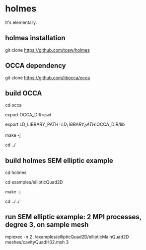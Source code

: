 # holmes
It's elementary.

## holmes installation
git clone https://github.com/tcew/holmes

## OCCA dependency
git clone https://github.com/libocca/occa

## build OCCA
cd occa

export OCCA_DIR=`pwd`

export LD_LIBRARY_PATH=$LD_LIBRARY_PATH:$OCCA_DIR/lib

make -j

cd ../

## build holmes SEM elliptic example
cd holmes

cd examples/ellipticQuad2D

make -j

cd ../../

## run SEM elliptic example: 2 MPI processes, degree 3, on sample mesh
mpiexec -n 2 ./examples/ellipticQuad2D/ellipticMainQuad2D meshes/cavityQuadH02.msh 3
